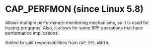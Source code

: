 # CAP_PERFMON (since Linux 5.8)
Allows multiple performance-monitoring mechanisms, so it is used for tracing programs.
Also, it allows for some BPF operations that have performance implications.

Added to split responsabilities from ``CAP_SYS_ADMIN``.
